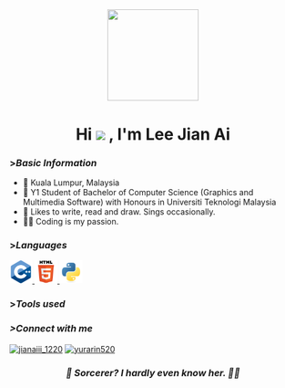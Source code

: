 <div id="header" align="center">
<img src = https://i.pinimg.com/originals/4c/23/63/4c236364db3543337354bc3acc1fe792.gif width="160" height="160"/>
</div>
<h1 align="center">Hi 
<img src = https://media.tenor.com/EBmx3jdTXH0AAAAi/smiley-emoji.gif width="30px"/>
  , I'm Lee Jian Ai </h1>


### ><i>Basic Information</i>
* 📍 Kuala Lumpur, Malaysia
* 🏫 Y1 Student of Bachelor of Computer Science (Graphics and Multimedia Software) with Honours in Universiti Teknologi Malaysia
* 💭 Likes to write, read and draw. Sings occasionally.
* 👩‍💻 Coding is my passion.


### ><i>Languages</i>
<p align="left"> <a href="https://www.w3schools.com/cpp/" target="_blank" rel="noreferrer"> <img src="https://raw.githubusercontent.com/devicons/devicon/master/icons/cplusplus/cplusplus-original.svg" alt="cplusplus" width="40" height="40"/> </a> <a href="https://www.w3.org/html/" target="_blank" rel="noreferrer"> <img src="https://raw.githubusercontent.com/devicons/devicon/master/icons/html5/html5-original-wordmark.svg" alt="html5" width="40" height="40"/> </a> <a href="https://www.python.org" target="_blank" rel="noreferrer"> <img src="https://raw.githubusercontent.com/devicons/devicon/master/icons/python/python-original.svg" alt="python" width="40" height="40"/> </a> </p>

### ><i>Tools used</i>

### <i>>Connect with me</i>
<p align="left">
<a href="https://instagram.com/jianaiii_1220" target="blank"><img align="center" src="https://raw.githubusercontent.com/rahuldkjain/github-profile-readme-generator/master/src/images/icons/Social/instagram.svg" alt="jianaiii_1220" height="30" width="40" /></a>
<a href="https://www.youtube.com/c/yurarin520" target="blank"><img align="center" src="https://raw.githubusercontent.com/rahuldkjain/github-profile-readme-generator/master/src/images/icons/Social/youtube.svg" alt="yurarin520" height="30" width="40" /></a>
</p>

<h3 align="center"><b><i> 🤔 Sorcerer? I hardly even know her. 🤷‍♀️ </i></b></h3>




<!--
**jianai1220/jianai1220** is a ✨ _special_ ✨ repository because its `README.md` (this file) appears on your GitHub profile.

Here are some ideas to get you started:

- 🔭 I’m currently working on ...
- 🌱 I’m currently learning ...
- 👯 I’m looking to collaborate on ...
- 🤔 I’m looking for help with ...
- 💬 Ask me about ...
- 📫 How to reach me: ...
- 😄 Pronouns: ...
- ⚡ Fun fact: ...
-->
